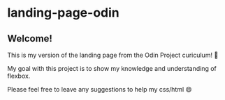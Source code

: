 # landing-page-odin

## Welcome!

This is my version of the landing page from the Odin Project curiculum! :wave:

My goal with this project is to show my knowledge and understanding of flexbox.

Please feel free to leave any suggestions to help my css/html :smile:

